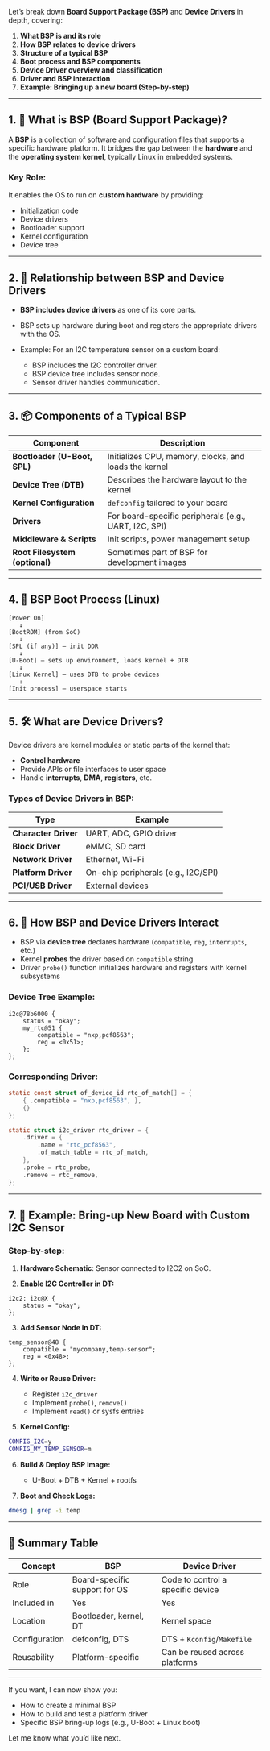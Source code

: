 Let’s break down **Board Support Package (BSP)** and **Device Drivers** in depth, covering:

1. **What BSP is and its role**
2. **How BSP relates to device drivers**
3. **Structure of a typical BSP**
4. **Boot process and BSP components**
5. **Device Driver overview and classification**
6. **Driver and BSP interaction**
7. **Example: Bringing up a new board (Step-by-step)**

---

## 1. 🔧 What is BSP (Board Support Package)?

A **BSP** is a collection of software and configuration files that supports a specific hardware platform. It bridges the gap between the **hardware** and the **operating system kernel**, typically Linux in embedded systems.

### Key Role:

It enables the OS to run on **custom hardware** by providing:

* Initialization code
* Device drivers
* Bootloader support
* Kernel configuration
* Device tree

---

## 2. 🧩 Relationship between BSP and Device Drivers

* **BSP includes device drivers** as one of its core parts.
* BSP sets up hardware during boot and registers the appropriate drivers with the OS.
* Example: For an I2C temperature sensor on a custom board:

  * BSP includes the I2C controller driver.
  * BSP device tree includes sensor node.
  * Sensor driver handles communication.

---

## 3. 📦 Components of a Typical BSP

| Component                      | Description                                           |
| ------------------------------ | ----------------------------------------------------- |
| **Bootloader (U-Boot, SPL)**   | Initializes CPU, memory, clocks, and loads the kernel |
| **Device Tree (DTB)**          | Describes the hardware layout to the kernel           |
| **Kernel Configuration**       | `defconfig` tailored to your board                    |
| **Drivers**                    | For board-specific peripherals (e.g., UART, I2C, SPI) |
| **Middleware & Scripts**       | Init scripts, power management setup                  |
| **Root Filesystem (optional)** | Sometimes part of BSP for development images          |

---

## 4. 🧬 BSP Boot Process (Linux)

```plaintext
[Power On]
   ↓
[BootROM] (from SoC)
   ↓
[SPL (if any)] – init DDR
   ↓
[U-Boot] – sets up environment, loads kernel + DTB
   ↓
[Linux Kernel] – uses DTB to probe devices
   ↓
[Init process] – userspace starts
```

---

## 5. 🛠️ What are Device Drivers?

Device drivers are kernel modules or static parts of the kernel that:

* **Control hardware**
* Provide APIs or file interfaces to user space
* Handle **interrupts**, **DMA**, **registers**, etc.

### Types of Device Drivers in BSP:

| Type                 | Example                             |
| -------------------- | ----------------------------------- |
| **Character Driver** | UART, ADC, GPIO driver              |
| **Block Driver**     | eMMC, SD card                       |
| **Network Driver**   | Ethernet, Wi-Fi                     |
| **Platform Driver**  | On-chip peripherals (e.g., I2C/SPI) |
| **PCI/USB Driver**   | External devices                    |

---

## 6. 🔄 How BSP and Device Drivers Interact

* BSP via **device tree** declares hardware (`compatible`, `reg`, `interrupts`, etc.)
* Kernel **probes** the driver based on `compatible` string
* Driver `probe()` function initializes hardware and registers with kernel subsystems

### Device Tree Example:

```dts
i2c@78b6000 {
    status = "okay";
    my_rtc@51 {
        compatible = "nxp,pcf8563";
        reg = <0x51>;
    };
};
```

### Corresponding Driver:

```c
static const struct of_device_id rtc_of_match[] = {
    { .compatible = "nxp,pcf8563", },
    {}
};

static struct i2c_driver rtc_driver = {
    .driver = {
        .name = "rtc_pcf8563",
        .of_match_table = rtc_of_match,
    },
    .probe = rtc_probe,
    .remove = rtc_remove,
};
```

---

## 7. 🧪 Example: Bring-up New Board with Custom I2C Sensor

### Step-by-step:

1. **Hardware Schematic**: Sensor connected to I2C2 on SoC.

2. **Enable I2C Controller in DT:**

```dts
i2c2: i2c@X {
    status = "okay";
};
```

3. **Add Sensor Node in DT:**

```dts
temp_sensor@48 {
    compatible = "mycompany,temp-sensor";
    reg = <0x48>;
};
```

4. **Write or Reuse Driver:**

   * Register `i2c_driver`
   * Implement `probe()`, `remove()`
   * Implement `read()` or sysfs entries

5. **Kernel Config:**

```bash
CONFIG_I2C=y
CONFIG_MY_TEMP_SENSOR=m
```

6. **Build & Deploy BSP Image:**

   * U-Boot + DTB + Kernel + rootfs

7. **Boot and Check Logs:**

```bash
dmesg | grep -i temp
```

---

## 🧠 Summary Table

| Concept       | BSP                           | Device Driver                     |
| ------------- | ----------------------------- | --------------------------------- |
| Role          | Board-specific support for OS | Code to control a specific device |
| Included in   | Yes                           | Yes                               |
| Location      | Bootloader, kernel, DT        | Kernel space                      |
| Configuration | defconfig, DTS                | DTS + `Kconfig`/`Makefile`        |
| Reusability   | Platform-specific             | Can be reused across platforms    |

---

If you want, I can now show you:

* How to create a minimal BSP
* How to build and test a platform driver
* Specific BSP bring-up logs (e.g., U-Boot + Linux boot)

Let me know what you’d like next.
